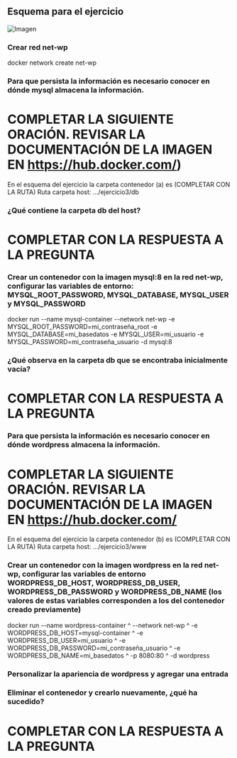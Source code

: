 ## Esquema para el ejercicio
![Imagen](imagenes/esquema-ejercicio3.PNG)

### Crear red net-wp
docker network create net-wp

### Para que persista la información es necesario conocer en dónde mysql almacena la información.
# COMPLETAR LA SIGUIENTE ORACIÓN. REVISAR LA DOCUMENTACIÓN DE LA IMAGEN EN https://hub.docker.com/)
En el esquema del ejercicio la carpeta contenedor (a) es (COMPLETAR CON LA RUTA)
Ruta carpeta host: .../ejercicio3/db

### ¿Qué contiene la carpeta db del host?
# COMPLETAR CON LA RESPUESTA A LA PREGUNTA

### Crear un contenedor con la imagen mysql:8  en la red net-wp, configurar las variables de entorno: MYSQL_ROOT_PASSWORD, MYSQL_DATABASE, MYSQL_USER y MYSQL_PASSWORD
docker run --name mysql-container --network net-wp -e MYSQL_ROOT_PASSWORD=mi_contraseña_root -e MYSQL_DATABASE=mi_basedatos -e MYSQL_USER=mi_usuario -e MYSQL_PASSWORD=mi_contraseña_usuario -d mysql:8

### ¿Qué observa en la carpeta db que se encontraba inicialmente vacía?
# COMPLETAR CON LA RESPUESTA A LA PREGUNTA

### Para que persista la información es necesario conocer en dónde wordpress almacena la información.
# COMPLETAR LA SIGUIENTE ORACIÓN. REVISAR LA DOCUMENTACIÓN DE LA IMAGEN EN https://hub.docker.com/
En el esquema del ejercicio la carpeta contenedor (b) es (COMPLETAR CON LA RUTA)
Ruta carpeta host: .../ejercicio3/www

### Crear un contenedor con la imagen wordpress en la red net-wp, configurar las variables de entorno WORDPRESS_DB_HOST, WORDPRESS_DB_USER, WORDPRESS_DB_PASSWORD y WORDPRESS_DB_NAME (los valores de estas variables corresponden a los del contenedor creado previamente)
docker run --name wordpress-container ^
    --network net-wp ^
    -e WORDPRESS_DB_HOST=mysql-container ^
    -e WORDPRESS_DB_USER=mi_usuario ^
    -e WORDPRESS_DB_PASSWORD=mi_contraseña_usuario ^
    -e WORDPRESS_DB_NAME=mi_basedatos ^
    -p 8080:80 ^
    -d wordpress


### Personalizar la apariencia de wordpress y agregar una entrada

### Eliminar el contenedor y crearlo nuevamente, ¿qué ha sucedido?

# COMPLETAR CON LA RESPUESTA A LA PREGUNTA



